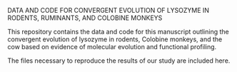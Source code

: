 DATA AND CODE FOR CONVERGENT EVOLUTION OF LYSOZYME IN RODENTS, RUMINANTS, AND COLOBINE MONKEYS

This repository contains the data and code for this manuscript outlining the convergent evolution of lysozyme in rodents, Colobine monkeys, and the cow based on evidence of molecular evolution and functional profiling.

The files necessary to reproduce the results of our study are included here.
